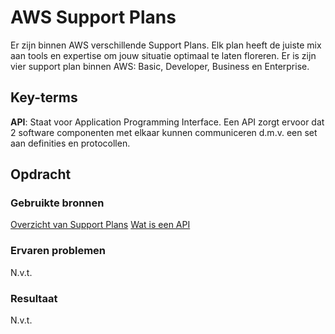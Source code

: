 # AWS Support Plans     
Er zijn binnen AWS verschillende Support Plans. Elk plan heeft de juiste mix aan tools en expertise om jouw situatie optimaal te laten floreren. Er is zijn vier support plan binnen AWS: Basic, Developer, Business en Enterprise. 

## Key-terms
**API**: Staat voor Application Programming Interface. Een API zorgt ervoor dat 2 software componenten met elkaar kunnen communiceren d.m.v. een set aan definities en protocollen. 

## Opdracht
### Gebruikte bronnen
[Overzicht van Support Plans](https://us-east-1.console.aws.amazon.com/support/plans/home?region=us-east-1#/)
[Wat is een API](https://aws.amazon.com/what-is/api/)

### Ervaren problemen
N.v.t.
### Resultaat
N.v.t.
